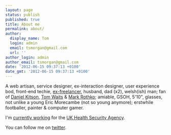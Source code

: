 ```yaml
---
layout: page
status: publish
published: true
title: About me
permalink: about/
author:
  display_name: Tom
  login: admin
  email: tsmorgan@gmail.com
  url: ''
author_login: admin
author_email: tsmorgan@gmail.com
date: '2012-06-15 09:37:13 +0100'
date_gmt: '2012-06-15 09:37:13 +0100'
---
```


A web artisan, service designer, ex-interaction designer, user experience bod, front-end techie, [ex-freelancer](http://morganesque.com/), husband, dad (x2), welsh(ish) man; fan of [Daniel Kitson](https://www.youtube.com/watch?v=ImJ9b-EfkJg&t=7s), [Tom Waits](https://www.youtube.com/watch?v=WPnOEiehONQ&list=PLN4iuKdspbOxIvZnc0g5duv8RCiCSXYxy) &amp; [Mark Rothko](https://www.google.co.uk/search?tbm=isch&q=mark+rothko+paintings); amiable, GSOH, 5'10", glasses, not unlike a young Eric&nbsp;Morecambe&nbsp;(not so young anymore); erstwhile footballer, painter &amp; computer gamer.

I'm [currently working](https://www.linkedin.com/in/tsmorgan/) for the [UK Health Security Agency](https://www.gov.uk/government/organisations/uk-health-security-agency).

You can follow me on [twitter](http://twitter.com/tsmz/).
